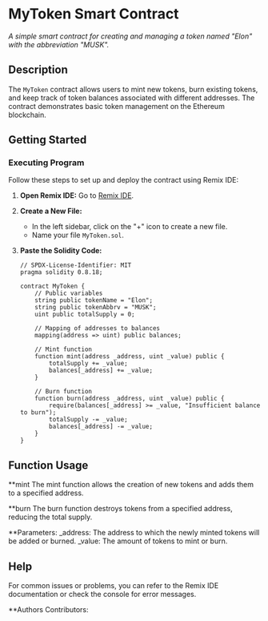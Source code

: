 # MyToken Smart Contract

*A simple smart contract for creating and managing a token named "Elon" with the abbreviation "MUSK".*

## Description

The `MyToken` contract allows users to mint new tokens, burn existing tokens, and keep track of token balances associated with different addresses. The contract demonstrates basic token management on the Ethereum blockchain.

## Getting Started

### Executing Program

Follow these steps to set up and deploy the contract using Remix IDE:

1. **Open Remix IDE:**
   Go to [Remix IDE](https://remix.ethereum.org).

2. **Create a New File:**
   - In the left sidebar, click on the "+" icon to create a new file.
   - Name your file `MyToken.sol`.

3. **Paste the Solidity Code:**
   ```solidity
   // SPDX-License-Identifier: MIT
   pragma solidity 0.8.18;

   contract MyToken {
       // Public variables
       string public tokenName = "Elon";
       string public tokenAbbrv = "MUSK";
       uint public totalSupply = 0;

       // Mapping of addresses to balances
       mapping(address => uint) public balances;

       // Mint function
       function mint(address _address, uint _value) public {
           totalSupply += _value;
           balances[_address] += _value;
       }

       // Burn function
       function burn(address _address, uint _value) public {
           require(balances[_address] >= _value, "Insufficient balance to burn");
           totalSupply -= _value;
           balances[_address] -= _value;
       }
   }
   
## Function Usage
**mint
The mint function allows the creation of new tokens and adds them to a specified address.

**burn
The burn function destroys tokens from a specified address, reducing the total supply.

**Parameters:
_address: The address to which the newly minted tokens will be added or burned.
_value: The amount of tokens to mint or burn.

## Help
For common issues or problems, you can refer to the Remix IDE documentation or check the console for error messages.

**Authors
Contributors:
